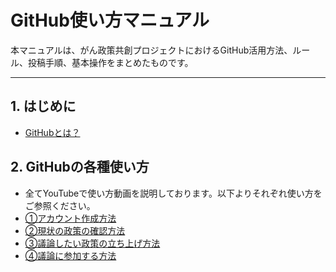 # GitHub使い方マニュアル

本マニュアルは、がん政策共創プロジェクトにおけるGitHub活用方法、ルール、投稿手順、基本操作をまとめたものです。

---

## 1. はじめに
- [GitHubとは？](docs/manual/what_is_github.md)

## 2. GitHubの各種使い方
- 全てYouTubeで使い方動画を説明しております。以下よりそれぞれ使い方をご参照ください。
- [①アカウント作成方法](https://youtu.be/ewq3GlqE51Q)
- [②現状の政策の確認方法](https://youtu.be/ZPkuNVvGnGI)
- [③議論したい政策の立ち上げ方法](https://youtu.be/6cRF0RoBpLc)
- [④議論に参加する方法](https://youtu.be/Cao5NweDAEI)
